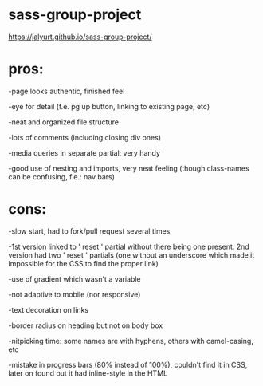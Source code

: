 # sass-group-project
https://jalyurt.github.io/sass-group-project/

# pros:
-page looks authentic, finished feel

-eye for detail (f.e. pg up button, linking to existing page, etc)

-neat and organized file structure

-lots of comments (including closing div ones)

-media queries in separate partial: very handy

-good use of nesting and imports, very neat feeling (though class-names can be confusing, f.e.: nav bars)

# cons:
-slow start, had to fork/pull request several times

-1st version linked to ' reset ' partial without there being one present.
 2nd version had two ' reset ' partials (one without an underscore which made it impossible for the CSS to find the proper link)  

 -use of gradient which wasn't a variable

 -not adaptive to mobile (nor responsive)

 -text decoration on links

 -border radius on heading but not on body box

 -nitpicking time: some names are with hyphens, others with camel-casing, etc

 -mistake in progress bars (80% instead of 100%), couldn't find it in CSS, later on found out it had inline-style in the HTML
